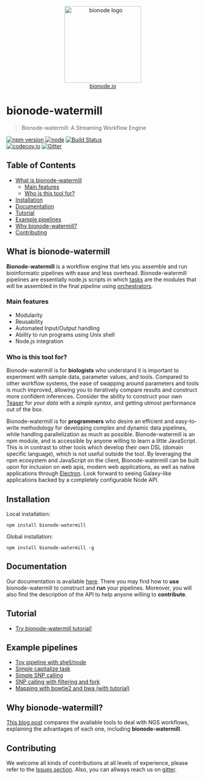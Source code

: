 <p align="center">
  <a href="http://bionode.io">
    <img height="200" width="200" title="bionode" alt="bionode logo" src="https://rawgithub.com/bionode/bionode/master/docs/bionode-logo.min.svg"/>
  </a>
  <br/>
  <a href="http://bionode.io/">bionode.io</a>
</p>

# bionode-watermill

> Bionode-watermill: A Streaming Workflow Engine

[![npm version](https://badge.fury.io/js/bionode-watermill.svg)](https://badge.fury.io/js/bionode-watermill) 
[![node](https://img.shields.io/badge/node-v6.x-blue.svg)]() 
[![Build Status](https://travis-ci.org/bionode/bionode-watermill.svg?branch=dev)](https://travis-ci.org/bionode/bionode-watermill)  
[![codecov.io](https://codecov.io/github/bionode/bionode-watermill/coverage.svg?branch=master)](https://codecov.io/github/bionode/bionode-watermill?branch=master)
[![Gitter](https://img.shields.io/gitter/room/nwjs/nw.js.svg?style=flat-square)](https://gitter.im/bionode/bionode-watermill)

## Table of Contents

* [What is bionode-watermill](#what-is-bionode-watermill)
    * [Main features](#main-features)
    * [Who is this tool for?](#who-is-this-tool-for)
* [Installation](#installation)
* [Documentation](#documentation)
* [Tutorial](#tutorial)
* [Example pipelines](#example-pipelines)
* [Why bionode-watermill?](#why-bionode-watermill)
* [Contributing](#contributing)




## What is bionode-watermill

**Bionode-watermill** is a workflow engine that lets you assemble and run 
bioinformatic pipelines with ease and less overhead. Bionode-watermill 
pipelines are 
essentially node.js scripts in which [tasks](docs/BeginnerWalkthrough.md#task) are the modules that will be 
assembled in the final *pipeline* using [orchestrators](docs/BeginnerWalkthrough.md#orchestrators).

### Main features

* Modularity
* Reusability
* Automated Input/Output handling
* Ability to run programs using Unix shell
* Node.js integration

### Who is this tool for?

Bionode-watermill is for **biologists** who understand it is important to 
experiment with sample data, parameter values, and tools. Compared to other 
workflow systems, the ease of swapping around parameters and tools is much 
improved, allowing you to iteratively compare results and construct more 
confident inferences. Consider the ability to construct your own 
[Teaser](https://genomebiology.biomedcentral.com/articles/10.1186/s13059-015-0803-1) 
for *your data* with a *simple syntax*, and getting utmost performance out of the box.


Bionode-watermill is for **programmers** who desire an efficient and 
easy-to-write methodology for developing complex and dynamic data pipelines, 
while handling parallelization as much as possible. Bionode-watermill is an npm 
module, and is accessible by anyone willing to learn a little JavaScript. This 
is in contrast to other tools which develop their own DSL 
(domain specific language), which is not useful outside the tool. By leveraging 
the npm ecosystem and JavaScript on the client, Bionode-watermill can be built 
upon for inclusion on web apis, modern web applications, as well as native 
applications through [Electron](http://electron.atom.io/). Look forward to 
seeing Galaxy-like applications backed by a completely configurable Node API.


## Installation

Local installation:

```npm install bionode-watermill```

Global installation:

```npm install bionode-watermill -g```

## Documentation

Our documentation is available [here](https://thejmazz.gitbooks.io/bionode-watermill/content/). 
There you may find how to **use** bionode-watermill to construct and **run** 
your 
pipelines. Moreover, you will also find the description of the API to help 
anyone 
willing to **contribute**.


## Tutorial

- [Try bionode-watermill tutorial!](https://github.com/bionode/bionode-watermill-tutorial)

## Example pipelines

- [Toy pipeline with shell/node](https://github.com/bionode/bionode-watermill/blob/master/examples/pipelines/pids/pipeline.js)
- [Simple capitalize task](https://github.com/bionode/bionode-watermill/blob/master/examples/pipelines/capitalize/capitalize.js)
- [Simple SNP calling](https://github.com/bionode/bionode-watermill/blob/master/examples/pipelines/variant-calling-simple/pipeline.js)
- [SNP calling with filtering and fork](https://github.com/bionode/bionode-watermill/blob/master/examples/pipelines/variant-calling-filtered/pipeline.js)
- [Mapping with bowtie2 and bwa (with tutorial)](https://github.com/bionode/bionode-watermill/tree/master/examples/pipelines/two-mappers)

## Why bionode-watermill?

[This blog post](https://jmazz.me/blog/NGS-Workflows)
compares the available tools to deal with NGS workflows, explaining the 
advantages of each one, including **bionode-watermill**.


## Contributing
We welcome all kinds of contributions at all levels of experience, please 
refer to 
the [Issues section](https://github.com/bionode/bionode-watermill/issues). 
Also, you can allways reach us on [gitter](https://gitter.im/bionode/bionode-watermill).
